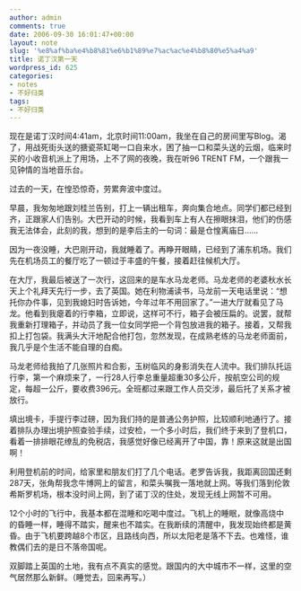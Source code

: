 ```yaml
---
author: admin
comments: true
date: 2006-09-30 16:01:47+00:00
layout: note
slug: '%e8%af%ba%e4%b8%81%e6%b1%89%e7%ac%ac%e4%b8%80%e5%a4%a9'
title: 诺丁汉第一天
wordpress_id: 625
categories:
- notes
- 不好归类
tags:
- 不好归类
---
```


现在是诺丁汉时间4:41am，北京时间11:00am，我坐在自己的房间里写Blog。渴了，用战死街头送的搪瓷茶缸喝一口自来水，困了抽一口和菜头送的云烟，临来时买的小收音机派上了用场，上不了网的夜晚，我在听96 TRENT FM，一个跟我一见钟情的当地音乐台。

过去的一天，在惶恐惊奇，劳累奔波中度过。

早晨，我匆匆地跟刘桂兰告别，打上一辆出租车，奔向集合地点。同学们都已经到齐，正跟家人们告别。大巴开动的时候，我看到车上有人在擦眼抹泪，他们的伤感我无法体会，此刻的我，想到的是李后主的一句词：最是仓惶离庙日……

因为一夜没睡，大巴刚开动，我就睡着了。再睁开眼睛，已经到了浦东机场。我们先在机场员工的餐厅吃了一顿过于丰盛的午餐，接着赶往候机大厅。

在大厅，我最后被送了一次行，这回来的是车水马龙老师。马龙老师的老婆秋水长天上个礼拜天先行一步，去了英国。她在利物浦读书，马龙前一天电话里说：“想托你办件事，见到我媳妇时告诉她，今年过年不用回家了。”一进大厅就看见了马龙。他看到我瘪着的行李箱，立即说，这样可不行，箱子会被压扁的。说罢，就帮我重新打理箱子，并动员了我一位女同学把一个背包放进我的箱子。接着，又帮我扣上打包袋。我满头大汗地配合他打包，忽然发现，在成熟老练的马龙老师面前，我几乎是个生活不能自理的白痴。

马龙老师给我拍了几张照片和合影，玉树临风的身影消失在人流中。我们排队托运行李，第一个麻烦来了，一行28人行李总重量超重30多公斤，按航空公司的规定，每超一公斤，要收费396元。全班都过来跟工作人员交涉，最后托了关系才被放行。

填出境卡，手提行李过磅，因为我们持的是普通公务护照，比较顺利地通行了。接着排队办理出境护照查验手续，过安检，一个多小时后，我们终于来到了登机口，看着一排排眼花缭乱的免税店，我感觉好像已经离开了中国，靠！原来这就是出国啊！

利用登机前的时间，给家里和朋友们打了几个电话。老罗告诉我，我距离回国还剩287天，张角帮我念牛博网上的留言，和菜头嘱我一落地就上网。等我们落到伦敦希斯罗机场，根本没时间上网，到了诺丁汉的住处，发现无线上网暂不可用。

12个小时的飞行中，我基本都在混睡和吃喝中度过。飞机上的睡眠，就像高烧中的昏睡一样，睡得不踏实，醒来也不踏实。在我断续的清醒中，我发现始终都是黄昏。由于飞机要跨越8个市区，且路线向西，所以太阳老是落不下去。也难怪，谁教偶们去的是日不落帝国呢。

双脚踏上英国的土地，我有点不真实的感觉。跟国内的大中城市不一样，这里的空气居然那么新鲜。（睡觉去，回来再写。）
